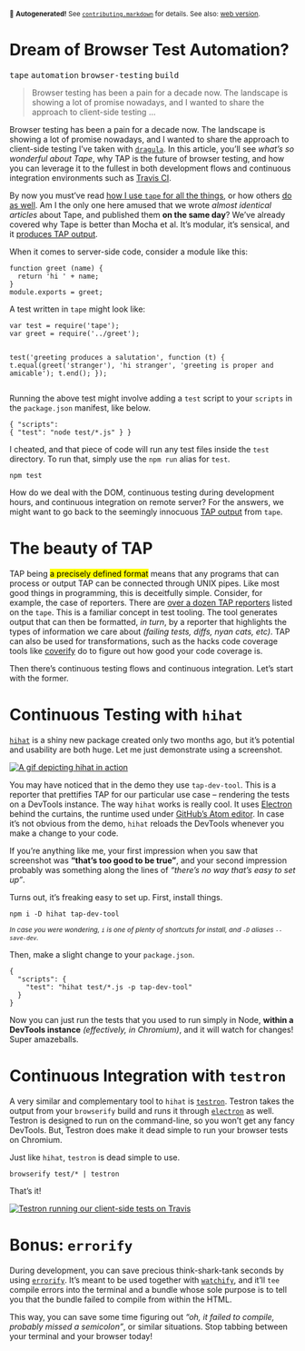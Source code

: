 <sub>&#x1F6A8; <strong>Autogenerated!</strong> See <a href="https://github.com/ponyfoo/articles/tree/master/contributing.markdown"><code>contributing.markdown</code></a> for details. See also: <a href="https://ponyfoo.com/articles/browser-test-automation-dreams">web version</a>.</sub>

<a href="https://ponyfoo.com/articles/browser-test-automation-dreams"><div></div></a>

<h1>Dream of Browser Test Automation?</h1>

<p><kbd>tape</kbd> <kbd>automation</kbd> <kbd>browser-testing</kbd> <kbd>build</kbd></p>

<blockquote><p>Browser testing has been a pain for a decade now. The landscape is showing a lot of promise nowadays, and I wanted to share the approach to client-side testing &#x2026;</p></blockquote>

<div><p>Browser testing has been a pain for a decade now. The landscape is showing a lot of promise nowadays, and I wanted to share the approach to client-side testing I&#x2019;ve taken with <a href="https://github.com/bevacqua/dragula" target="_blank"><code class="md-code md-code-inline">dragula</code></a>. In this article, you&#x2019;ll see <em>what&#x2019;s so wonderful about Tape</em>, why TAP is the future of browser testing, and how you can leverage it to the fullest in both development flows and continuous integration environments such as <a href="https://travis-ci.org/bevacqua/dragula" target="_blank">Travis CI</a>.</p></div>

<div></div>

<div><p>By now you must&#x2019;ve read <a href="https://ponyfoo.com/articles/testing-javascript-modules-with-tape">how I use <code class="md-code md-code-inline">tape</code> for all the things</a>, or how others <a href="https://medium.com/javascript-scene/why-i-use-tape-instead-of-mocha-so-should-you-6aa105d8eaf4" target="_blank">do as well</a>. Am I the only one here amused that we wrote <em>almost identical articles</em> about Tape, and published them <strong>on the same day</strong>? We&#x2019;ve already covered why Tape is better than Mocha et al. It&#x2019;s modular, it&#x2019;s sensical, and it <a href="https://testanything.org/" target="_blank">produces TAP output</a>.</p> <p>When it comes to server-side code, consider a module like this:</p> <pre class="md-code-block"><code class="md-code">function greet (name) {
  return &apos;hi &apos; + name;
}
module.exports = greet;
</code></pre> <p>A test written in <code class="md-code md-code-inline">tape</code> might look like:</p> <pre class="md-code-block"><code class="md-code">var test = require(&apos;tape&apos;);
var greet = require(&apos;../greet&apos;);

test(&apos;greeting produces a salutation&apos;, function (t) {
  t.equal(greet(&apos;stranger&apos;), &apos;hi stranger&apos;, &apos;greeting is proper and amicable&apos;);
  t.end();
});
</code></pre> <p>Running the above test might involve adding a <code class="md-code md-code-inline">test</code> script to your <code class="md-code md-code-inline">scripts</code> in the <code class="md-code md-code-inline">package.json</code> manifest, like below.</p> <pre class="md-code-block"><code class="md-code">{
  &quot;scripts&quot;: {
    &quot;test&quot;: &quot;node test/*.js&quot;
  }
}
</code></pre> <p>I cheated, and that piece of code will run any test files inside the <code class="md-code md-code-inline">test</code> directory. To run that, simply use the <code class="md-code md-code-inline">npm run</code> alias for <code class="md-code md-code-inline">test</code>.</p> <pre class="md-code-block"><code class="md-code">npm test
</code></pre> <p>How do we deal with the DOM, continuous testing during development hours, and continuous integration on remote server? For the answers, we might want to go back to the seemingly innocuous <a href="https://testanything.org/" target="_blank">TAP output</a> from <code class="md-code md-code-inline">tape</code>.</p></div>

<div><h1 id="the-beauty-of-tap">The beauty of TAP</h1> <p>TAP being <mark class="md-mark">a precisely defined format</mark> means that any programs that can process or output TAP can be connected through UNIX pipes. Like most good things in programming, this is deceitfully simple. Consider, for example, the case of reporters. There are <a href="https://github.com/substack/tape#pretty-reporters" target="_blank" aria-label="Pretty TAP reporters">over a dozen TAP reporters</a> listed on the <code class="md-code md-code-inline">tape</code>. This is a familiar concept in test tooling. The tool generates output that can then be formatted, <em>in turn</em>, by a reporter that highlights the types of information we care about <em>(failing tests, diffs, nyan cats, etc)</em>. TAP can also be used for transformations, such as the hacks code coverage tools like <a href="https://github.com/substack/coverify" target="_blank" aria-label="substack/coverify on GitHub">coverify</a> do to figure out how good your code coverage is.</p> <p>Then there&#x2019;s continuous testing flows and continuous integration. Let&#x2019;s start with the former.</p> <h1 id="continuous-testing-with-hihat">Continuous Testing with <code class="md-code md-code-inline">hihat</code></h1> <p><a href="https://github.com/Jam3/hihat" target="_blank" aria-label="Jam3/hihat on GitHub"><code class="md-code md-code-inline">hihat</code></a> is a shiny new package created only two months ago, but it&#x2019;s potential and usability are both huge. Let me just demonstrate using a screenshot.</p> <p><a href="https://github.com/Jam3/hihat" target="_blank" aria-label="Jam3/hihat on GitHub"><img alt="A gif depicting hihat in action" class="" src="https://camo.githubusercontent.com/c6f8071b302eb0bfd62fe50d97599b4071e52ad5/687474703a2f2f692e696d6775722e636f6d2f537170626a7a6c2e676966"></a></p> <p>You may have noticed that in the demo they use <code class="md-code md-code-inline">tap-dev-tool</code>. This is a reporter that prettifies TAP for our particular use case &#x2013; rendering the tests on a DevTools instance. The way <code class="md-code md-code-inline">hihat</code> works is really cool. It uses <a href="https://github.com/atom/electron" target="_blank" aria-label="atom/electron on GitHub">Electron</a> behind the curtains, the runtime used under <a href="http://atom.io/" target="_blank" aria-label="Atom Editor">GitHub&#x2019;s Atom editor</a>. In case it&#x2019;s not obvious from the demo, <code class="md-code md-code-inline">hihat</code> reloads the DevTools whenever you make a change to your code.</p> <p>If you&#x2019;re anything like me, your first impression when you saw that screenshot was <strong>&#x201C;that&#x2019;s too good to be true&#x201D;</strong>, and your second impression probably was something along the lines of <em>&#x201C;there&#x2019;s no way that&#x2019;s easy to set up&#x201D;</em>.</p> <p>Turns out, it&#x2019;s freaking easy to set up. First, install things.</p> <pre class="md-code-block"><code class="md-code md-lang-bash">npm i -D hihat tap-dev-tool
</code></pre> <p><sub><em>In case you were wondering, <code class="md-code md-code-inline">i</code> is one of plenty of shortcuts for install, and <code class="md-code md-code-inline">-D</code> aliases <code class="md-code md-code-inline">--save-dev</code>.</em></sub></p> <p>Then, make a slight change to your <code class="md-code md-code-inline">package.json</code>.</p> <pre class="md-code-block"><code class="md-code md-lang-json">{
  &quot;<span class="md-code-attribute">scripts</span>&quot;: <span class="md-code-value">{
    &quot;<span class="md-code-attribute">test</span>&quot;: <span class="md-code-value"><span class="md-code-string">&quot;hihat test/*.js -p tap-dev-tool&quot;</span>
  </span>}
</span>}
</code></pre> <p>Now you can just run the tests that you used to run simply in Node, <strong>within a DevTools instance</strong> <em>(effectively, in Chromium)</em>, and it will watch for changes! Super amazeballs.</p> <h1 id="continuous-integration-with-testron">Continuous Integration with <code class="md-code md-code-inline">testron</code></h1> <p>A very similar and complementary tool to <code class="md-code md-code-inline">hihat</code> is <a href="https://github.com/shama/testron" target="_blank" aria-label="shama/testron on GitHub"><code class="md-code md-code-inline">testron</code></a>. Testron takes the output from your <code class="md-code md-code-inline">browserify</code> build and runs it through <a href="https://github.com/atom/electron" target="_blank" aria-label="atom/electron on GitHub"><code class="md-code md-code-inline">electron</code></a> as well. Testron is designed to run on the command-line, so you won&#x2019;t get any fancy DevTools. But, Testron does make it dead simple to run your browser tests on Chromium.</p> <p>Just like <code class="md-code md-code-inline">hihat</code>, <code class="md-code md-code-inline">testron</code> is dead simple to use.</p> <pre class="md-code-block"><code class="md-code md-lang-bash">browserify <span class="md-code-built_in">test</span>/* | testron
</code></pre> <p>That&#x2019;s it!</p> <p><a href="https://travis-ci.org/bevacqua/dragula" target="_blank" aria-label="bevacqua/dragula on Travis"><img alt="Testron running our client-side tests on Travis" class="" src="https://i.imgur.com/1lhObnf.png"></a></p> <h1 id="bonus-errorify">Bonus: <code class="md-code md-code-inline">errorify</code></h1> <p>During development, you can save precious think-shark-tank seconds by using <a href="https://github.com/zertosh/errorify" target="_blank" aria-label="zertosh/errorify on GitHub"><code class="md-code md-code-inline">errorify</code></a>. It&#x2019;s meant to be used together with <a href="https://github.com/substack/watchify" target="_blank" aria-label="substack/watchify on GitHub"><code class="md-code md-code-inline">watchify</code></a>, and it&#x2019;ll <code class="md-code md-code-inline">tee</code> compile errors into the terminal and a bundle whose sole purpose is to tell you that the bundle failed to compile from within the HTML.</p> <p>This way, you can save some time figuring out <em>&#x201C;oh, it failed to compile, probably missed a semicolon&#x201D;</em>, or similar situations. Stop tabbing between your terminal and your browser today!</p></div>
